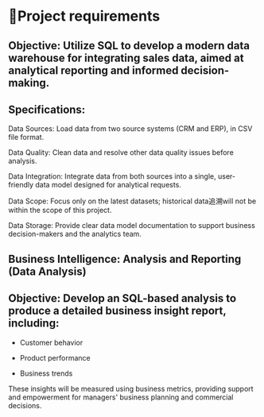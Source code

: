 # 🚀Project requirements

## Objective: Utilize SQL to develop a modern data warehouse for integrating sales data, aimed at analytical reporting and informed decision-making.


## Specifications:

Data Sources: Load data from two source systems (CRM and ERP), in CSV file format.

Data Quality: Clean data and resolve other data quality issues before analysis.

Data Integration: Integrate data from both sources into a single, user-friendly data model designed for analytical requests.

Data Scope: Focus only on the latest datasets; historical data追溯will not be within the scope of this project.

Data Storage: Provide clear data model documentation to support business decision-makers and the analytics team.


## Business Intelligence: Analysis and Reporting (Data Analysis)

## Objective: Develop an SQL-based analysis to produce a detailed business insight report, including:

- Customer behavior

- Product performance

- Business trends

These insights will be measured using business metrics, providing support and empowerment for managers' business planning and commercial decisions.
